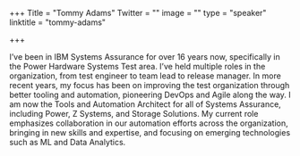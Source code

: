 +++
Title = "Tommy Adams"
Twitter = ""
image = ""
type = "speaker"
linktitle = "tommy-adams"

+++

I’ve been in IBM Systems Assurance for over 16 years now, specifically in the Power Hardware Systems Test area. I’ve held multiple roles in the organization, from test engineer to team lead to release manager. In more recent years, my focus has been on improving the test organization through better tooling and automation, pioneering DevOps and Agile along the way. I am now the Tools and Automation Architect for all of Systems Assurance, including Power, Z Systems, and Storage Solutions. My current role emphasizes collaboration in our automation efforts across the organization, bringing in new skills and expertise, and focusing on emerging technologies such as ML and Data Analytics.
